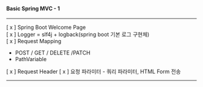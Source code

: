 #### Basic Spring MVC - 1

---

[ x ] Spring Boot Welcome Page    
[ x ] Logger = slf4j + logback(spring boot 기본 로그 구현체)    
[ x ] Request Mapping
* POST / GET / DELETE /PATCH
* PathVariable

[ x ] Request Header
[ x ] 요청 파라미터 - 쿼리 파라미터, HTML Form 전송

---

